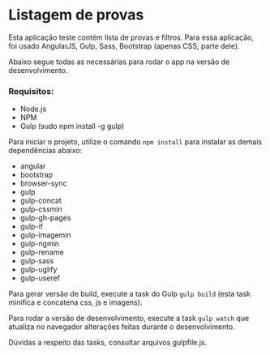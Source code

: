 # Listagem de provas

Esta aplicação teste contém lista de provas e filtros.
Para essa aplicação, foi usado AngularJS, Gulp, Sass, Bootstrap (apenas CSS, parte dele).

Abaixo segue todas as necessárias para rodar o app na versão de desenvolvimento.

### Requisitos:

* Node.js
* NPM
* Gulp (sudo npm install -g gulp)

Para iniciar o projeto, utilize o comando `npm install` para instalar as demais dependências abaixo:
* angular
* bootstrap
* browser-sync
* gulp
* gulp-concat
* gulp-cssmin
* gulp-gh-pages
* gulp-if
* gulp-imagemin
* gulp-ngmin
* gulp-rename
* gulp-sass
* gulp-uglify
* gulp-useref

Para gerar versão de build, execute a task do Gulp `gulp build`
(esta task minifica e concatena css, js e imagens).

Para rodar a versão de desenvolvimento, execute a task `gulp watch` que atualiza no navegador alterações feitas durante o desenvolvimento.

Dúvidas a respeito das tasks, consultar arquivos gulpfile.js.
